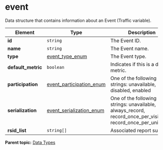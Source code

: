 # event

Data structure that contains information about an Event (Traffic variable).

|Element|Type|Description|
|-------|----|-----------|
|**id** |`string` | The Event ID. |
|**name** |`string` | The Event name. |
|**type** |[event_type_enum](r_event_type_enum.md#) | The Event type. |
|**default_metric** |`boolean` | Indicates if this is a default metric. |
|**participation** |[event_participation_enum](r_event_participation_enum.md#) | One of the following strings: unavailable, disabled, enabled|
|**serialization** |[event_serialization_enum](r_event_serialization_enum.md#) | One of the following strings: unavailable, always_record, record_once_per_visit, record_once_per_unique_id |
|**rsid_list** |`string[]` | Associated report suites. |

**Parent topic:** [Data Types](../data_types/c_datatypes.md)

